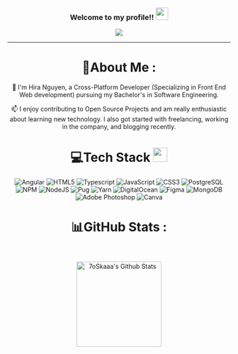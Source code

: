 
   <h3 align="center">
  Welcome to my profile!!
  <img src="https://media.giphy.com/media/hvRJCLFzcasrR4ia7z/giphy.gif" width="28">
</h3>
<p align="center">
  <a href="https://github.com/thaihoc2001"><img src="https://readme-typing-svg.herokuapp.com?color=%2336BCF7&center=true&vCenter=true&lines=Hi+%2C+welcome+to+my+Github+page;I+am+Hira+Nguyen;Cross-Platform+App+Developer;Web+Developer;Freelancer"></a>
</p>

---
<div align="center">
  
# 💫About Me :
<!-- 🔭 I’m currently working on my github page : https://github.com/thaihoc2001

  💬 Ask me about for any help

  📫 How to reach me:  
  Mail me at "thaihoc95x@gmail.com" or 
  scroll to bottom of the page of "https://thaihocblog.xyz" and find CONTACT ME -->
  🔭 I'm Hira Nguyen, a Cross-Platform Developer (Specializing in Front End Web development) pursuing my Bachelor's in Software Engineering. 
  
  📫 I enjoy contributing to Open Source Projects and am really enthusiastic about learning new technology. I also got started with freelancing, working in the company, and blogging recently. 

<!-- ## 🌐Socials
[![Facebook](https://img.shields.io/badge/Facebook-12100E?logo=facebook&logoColor=white)](https://www.facebook.com/thaihoc.nguyen.5473) [![Slack](https://img.shields.io/badge/Slack-%23FF4500.svg?logo=Slack&logoColor=white)](https://reddit.com/user/CodeWhiteWeb) [![Twitch](https://img.shields.io/badge/Twitch-%239146FF.svg?logo=Twitch&logoColor=white)](https://twitter.com/Thihc52824275) [![YouTube](https://img.shields.io/badge/YouTube-%23FF0000.svg?logo=YouTube&logoColor=white)](https://youtube.com/c/CodeWhiteWeb)  -->

# 💻Tech Stack <img src = "https://media2.giphy.com/media/QssGEmpkyEOhBCb7e1/giphy.gif?cid=ecf05e47a0n3gi1bfqntqmob8g9aid1oyj2wr3ds3mg700bl&rid=giphy.gif" width = 32px> 
 ![Angular](https://img.shields.io/badge/Angular-DD0031?style=for-the-badge&logo=angular&logoColor=white) 
![HTML5](https://img.shields.io/badge/html5-%23E34F26.svg?style=for-the-badge&logo=html5&logoColor=white) 
![Typescript](https://img.shields.io/badge/TypeScript-007ACC?style=for-the-badge&logo=typescript&logoColor=white)
![JavaScript](https://img.shields.io/badge/javascript-%23323330.svg?style=for-the-badge&logo=javascript&logoColor=%23F7DF1E) 
![CSS3](https://img.shields.io/badge/css3-%231572B6.svg?style=for-the-badge&logo=css3&logoColor=white) 
![PostgreSQL](https://img.shields.io/badge/PostgreSQL-316192?style=for-the-badge&logo=postgresql&logoColor=white) 
![NPM](https://img.shields.io/badge/NPM-%23000000.svg?style=for-the-badge&logo=npm&logoColor=white) 
![NodeJS](https://img.shields.io/badge/node.js-6DA55F?style=for-the-badge&logo=node.js&logoColor=white) 
![Pug](https://img.shields.io/badge/Pug-FFF?style=for-the-badge&logo=pug&logoColor=A86454) 
![Yarn](https://img.shields.io/badge/yarn-%232C8EBB.svg?style=for-the-badge&logo=yarn&logoColor=white)
![DigitalOcean](https://img.shields.io/badge/Digital_Ocean-0080FF?style=for-the-badge&logo=DigitalOcean&logoColor=white)
![Figma](https://img.shields.io/badge/Figma-F24E1E?style=for-the-badge&logo=figma&logoColor=white)
![MongoDB](https://img.shields.io/badge/MongoDB-%234ea94b.svg?style=for-the-badge&logo=mongodb&logoColor=white) 
![Adobe Photoshop](https://img.shields.io/badge/adobephotoshop-%2331A8FF.svg?style=for-the-badge&logo=adobephotoshop&logoColor=white) 
![Canva](https://img.shields.io/badge/Canva-%2300C4CC.svg?style=for-the-badge&logo=Canva&logoColor=white) 
# 📊GitHub Stats :
  <br/>
  <p align="center">
    <a href="https://github.com/anuraghazra/github-readme-stats"><img alt="7oSkaaa's Github Stats" src="https://github-readme-stats.vercel.app/api?username=thaihoc2001&show_icons=true&count_private=true&theme=algolia" height="192px"/></a>
<!-- <br/>
  &nbsp;
	  <img src="https://github-readme-stats.vercel.app/api/top-langs?username=thaihoc2001&langs_count=10&show_icons=true&locale=en&layout=compact&theme=algolia" alt="7oSkaaa" height="192px"/>
  <br/>
  <b>Note:</b> Top languages is only a metric of the languages my public code consists of and doesn't reflect experience or skill level. -->
  </p>

